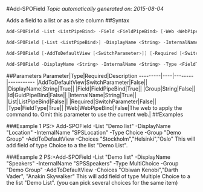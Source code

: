 #Add-SPOField
*Topic automatically generated on: 2015-08-04*

Adds a field to a list or as a site column
##Syntax
```powershell
Add-SPOField -List <ListPipeBind> -Field <FieldPipeBind> [-Web <WebPipeBind>]
```


```powershell
Add-SPOField [-List <ListPipeBind>] -DisplayName <String> -InternalName <String> -Type <FieldType> [-Id <GuidPipeBind>] [-AddToDefaultView [<SwitchParameter>]] [-Required [<SwitchParameter>]] [-Group <String>] [-Web <WebPipeBind>]
```


```powershell
Add-SPOField [-AddToDefaultView [<SwitchParameter>]] [-Required [<SwitchParameter>]] [-Group <String>] [-Web <WebPipeBind>]
```


```powershell
Add-SPOField -DisplayName <String> -InternalName <String> -Type <FieldType> [-Id <GuidPipeBind>] [-Web <WebPipeBind>]
```


##Parameters
Parameter|Type|Required|Description
---------|----|--------|-----------
|AddToDefaultView|SwitchParameter|False||
|DisplayName|String|True||
|Field|FieldPipeBind|True||
|Group|String|False||
|Id|GuidPipeBind|False||
|InternalName|String|True||
|List|ListPipeBind|False||
|Required|SwitchParameter|False||
|Type|FieldType|True||
|Web|WebPipeBind|False|The web to apply the command to. Omit this parameter to use the current web.|
##Examples

###Example 1
    PS:> Add-SPOField -List "Demo list" -DisplayName "Location" -InternalName "SPSLocation" -Type Choice -Group "Demo Group" -AddToDefaultView -Choices "Stockholm","Helsinki","Oslo"
This will add field of type Choice to a the list "Demo List".

###Example 2
    PS:>Add-SPOField -List "Demo list" -DisplayName "Speakers" -InternalName "SPSSpeakers" -Type MultiChoice -Group "Demo Group" -AddToDefaultView -Choices "Obiwan Kenobi","Darth Vader", "Anakin Skywalker"
This will add field of type Multiple Choice to a the list "Demo List". (you can pick several choices for the same item)
<!-- Ref: 833CACC5DE9E18826C5C0C54EB9AB9F7 -->
